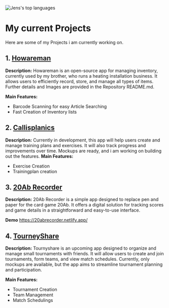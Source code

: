 ![Jens's top languages](https://github-readme-stats.vercel.app/api/top-langs/?username=huemmerj&layout=compact&theme=dark)
# My current Projects

Here are some of my Projects i am currently working on.
## 1. [Howareman](https://github.com/huemmerj/howareman)

**Description:** Howareman is an open-source app for managing inventory, currently used by my brother, who runs a heating installation business. It allows users to efficiently record, store, and manage all types of items. Further details and Images are provided in the Repository README.md.

**Main Features:**
- Barcode Scanning for easy Article Searching
- Fast Creation of Inventory lists

## 2. [Callisplanics](https://github.com/huemmerj/Callisplanics)

**Description:** Currently in development, this app will help users create and manage training plans and exercises. It will also track progress and improvements over time. Mockups are ready, and i am working on building out the features.
**Main Features:**
- Exercise Creation
- Trainingplan creation

## 3. [20Ab Recorder](https://github.com/huemmerj/20AbRecorder)

**Description:** 20Ab Recorder is a simple app designed to replace pen and paper for the card game 20Ab. It offers a digital solution for tracking scores and game details in a straightforward and easy-to-use interface. 

**Demo**
https://20abrecorder.netlify.app/

## 4. [TourneyShare](https://github.com/huemmerj/TournyShare)
**Description:** Tournyshare is an upcoming app designed to organize and manage small tournaments with friends. It will allow users to create and join tournaments, form teams, and view match schedules. Currently, only mockups are available, but the app aims to streamline tournament planning and participation.

**Main Features:**
- Tournament Creation
- Team Management
- Match Schedulings


